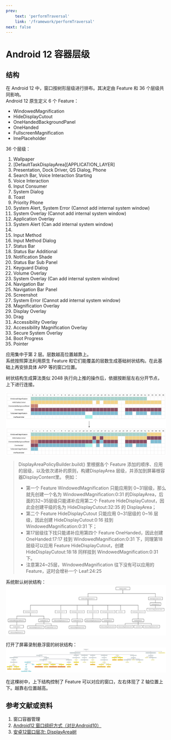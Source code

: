 ```yaml
---
prev:
    text: 'performTraversal'
    link: '/framework/performTraversal'
next: false
---
```


# Android 12 容器层级
## 结构
在 Android 12 中，窗口按树形层级进行排布。其决定由 Feature 和 36 个层级共同影响。  
Android 12 原生定义 6 个 Feature：  
-  WindowedMagnification
-  HideDisplayCutout
- OneHandedBackgroundPanel
- OneHanded
- FullscreenMagnification
- ImePlaceholder

36 个层级：  
1. Wallpaper
2. [DefaultTaskDisplayArea][APPLICATION_LAYER]
3. Presentation, Dock Driver, QS Dialog, Phone
4. Search Bar, Voice Interaction Starting
5. Voice Interaction
6. Input Consumer
7. System Dialog
8. Toast
9. Priority Phone
10. System Alert, System Error (Cannot add internal system window)
11. System Overlay (Cannot add internal system window)
12. Application Overlay
13. System Alert (Can add internal system window)
14. 
15. Input Method
16. Input Method Dialog
17. Status Bar
18. Status Bar Additional
19. Notification Shade
20. Status Bar Sub Panel
21. Keyguard Dialog
22. Volume Overlay
23. System Overlay (Can add internal system window)
24. Navigation Bar
25. Navigation Bar Panel
26. Screenshot
27. System Error (Cannot add internal system window)
28. Magnification Overlay
29. Display Overlay
30. Drag
31. Accessibility Overlay
32. Accessibility Magnification Overlay
33. Secure System Overlay
34. Boot Progress
35. Pointer

应用集中于第 2 层。层数越高位置越靠上。  
系统按照算法利用原生 Feature 和它们能覆盖的层数生成基础树状结构。在此基础上再安排具体 APP 等的窗口位置。  

树状结构生成算法类似 2048 执行向上推的操作后，依据按断层左右分开节点，上下进行连接。  

![Feature](/img/android/feature.png)

> DisplayAreaPolicyBuilder.build() 里根据各个 Feature 添加的顺序、应用的层级，以及依次递补的原则，构建DisplayArea 层级，并添加到屏幕根容器DisplayContent里。
例如：
> - 第一个 Feature WindowedMagnification 只能应用到 0~31层级，那么就先创建一个名为 WindowedMagnification:0:31 的DisplayArea，后面的32~35层级只能递补应用第二个 Feature HideDisplayCutout，因此会创建平级的名为 HideDisplayCutout:32:35 的 DisplayArea；
> - 第二个 Feature HideDisplayCutout 只能应用 0~31层级的 0~16 层级，因此创建 HideDisplayCutout:0:16 挂到 WindowedMagnification:0:31 下；
> - 第17层级往下找只能递补应用第四个 Feature OneHanded，因此创建 OneHanded:17:17 挂到 WindowedMagnification:0:31 下，同理第18层级可以应用 Feature HideDisplayCutout，创建 HideDisplayCutout:18:18 同样挂到 WindowedMagnification:0:31 下。
> - 注意第24~25层，WindowedMagnification 往下没有可以应用的 Feature，这时会增补一个 Leaf:24:25

系统默认树状结构：  
![Default Container](/img/android/defualt_container.png)

打开了屏幕录制悬浮窗的树状结构：  
![Recorder Container](/img/android/recorder_container.png)

在这棵树中，上下结构控制了 Feature 可以对应的窗口，左右体现了 Z 轴位置上下。越靠右位置越高。  

## 参考文献或资料
1. 窗口容器管理
2. [Android12 窗口组织方式（对比Android10）](https://blog.csdn.net/qq_34211365/article/details/122349862)
3. [安卓12窗口层次: DisplayArea树](https://blog.csdn.net/jieliaoyuan8279/article/details/123157937)